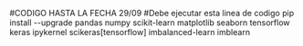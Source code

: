 #CODIGO HASTA LA FECHA 29/09
#Debe ejecutar esta linea de codigo 
pip install --upgrade pandas numpy scikit-learn matplotlib seaborn tensorflow keras ipykernel scikeras[tensorflow] imbalanced-learn imblearn

